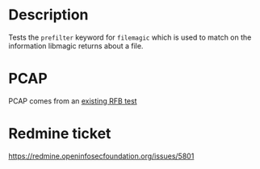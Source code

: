 Description
===========
Tests the `prefilter` keyword for `filemagic` which is used to match on the information libmagic returns about a file.

PCAP
====
PCAP comes from an [existing RFB test](https://github.com/OISF/suricata-verify/blob/master/tests/filemagic-flowbits/pdf-dl.pcap)


Redmine ticket
==============
https://redmine.openinfosecfoundation.org/issues/5801